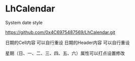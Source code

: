 # LhCalendar
System date style

https://github.com/0x4C6975487569/LhCalendar.git

日期的Cell内容 可以自行重设 
日期的Header内容 可以自行重设

星期（日、一、二、三、四、五、六）属性可以打点设置修改

